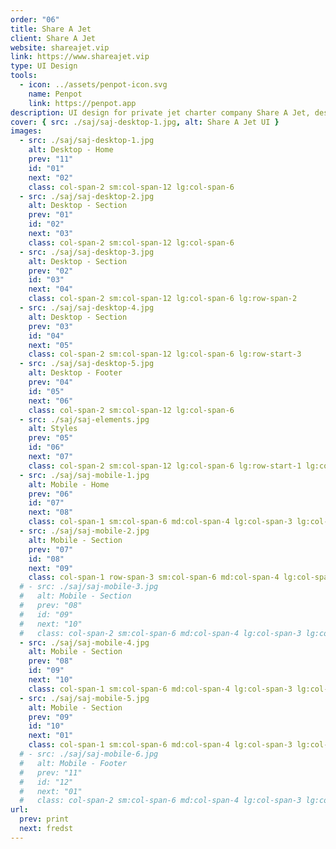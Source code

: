 ```yaml
---
order: "06"
title: Share A Jet
client: Share A Jet
website: shareajet.vip
link: https://www.shareajet.vip
type: UI Design
tools:
  - icon: ../assets/penpot-icon.svg
    name: Penpot
    link: https://penpot.app
description: UI design for private jet charter company Share A Jet, designed in Penpot.
cover: { src: ./saj/saj-desktop-1.jpg, alt: Share A Jet UI }
images:
  - src: ./saj/saj-desktop-1.jpg
    alt: Desktop - Home
    prev: "11"
    id: "01"
    next: "02"
    class: col-span-2 sm:col-span-12 lg:col-span-6
  - src: ./saj/saj-desktop-2.jpg
    alt: Desktop - Section
    prev: "01"
    id: "02"
    next: "03"
    class: col-span-2 sm:col-span-12 lg:col-span-6
  - src: ./saj/saj-desktop-3.jpg
    alt: Desktop - Section
    prev: "02"
    id: "03"
    next: "04"
    class: col-span-2 sm:col-span-12 lg:col-span-6 lg:row-span-2
  - src: ./saj/saj-desktop-4.jpg
    alt: Desktop - Section
    prev: "03"
    id: "04"
    next: "05"
    class: col-span-2 sm:col-span-12 lg:col-span-6 lg:row-start-3
  - src: ./saj/saj-desktop-5.jpg
    alt: Desktop - Footer
    prev: "04"
    id: "05"
    next: "06"
    class: col-span-2 sm:col-span-12 lg:col-span-6
  - src: ./saj/saj-elements.jpg
    alt: Styles
    prev: "05"
    id: "06"
    next: "07"
    class: col-span-2 sm:col-span-12 lg:col-span-6 lg:row-start-1 lg:col-start-7 lg:row-span-2 lg:mt-auto
  - src: ./saj/saj-mobile-1.jpg
    alt: Mobile - Home
    prev: "06"
    id: "07"
    next: "08"
    class: col-span-1 sm:col-span-6 md:col-span-4 lg:col-span-3 lg:col-start-7 lg:row-start-3 lg:mt-auto
  - src: ./saj/saj-mobile-2.jpg
    alt: Mobile - Section
    prev: "07"
    id: "08"
    next: "09"
    class: col-span-1 row-span-3 sm:col-span-6 md:col-span-4 lg:col-span-3 lg:col-start-7 lg:row-start-4 lg:row-span-4
  # - src: ./saj/saj-mobile-3.jpg
  #   alt: Mobile - Section
  #   prev: "08"
  #   id: "09"
  #   next: "10"
  #   class: col-span-2 sm:col-span-6 md:col-span-4 lg:col-span-3 lg:col-start-7 lg:row-start-8 lg:row-span-2
  - src: ./saj/saj-mobile-4.jpg
    alt: Mobile - Section
    prev: "08"
    id: "09"
    next: "10"
    class: col-span-1 sm:col-span-6 md:col-span-4 lg:col-span-3 lg:col-start-10 lg:row-start-3 lg:mt-auto
  - src: ./saj/saj-mobile-5.jpg
    alt: Mobile - Section
    prev: "09"
    id: "10"
    next: "01"
    class: col-span-1 sm:col-span-6 md:col-span-4 lg:col-span-3 lg:col-start-10 lg:row-start-4 lg:row-span-3
  # - src: ./saj/saj-mobile-6.jpg
  #   alt: Mobile - Footer
  #   prev: "11"
  #   id: "12"
  #   next: "01"
  #   class: col-span-2 sm:col-span-6 md:col-span-4 lg:col-span-3 lg:col-start-10 lg:row-start-7 lg:row-span-2
url:
  prev: print
  next: fredst
---
```

